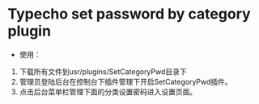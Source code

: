 # Typecho set password by category plugin

* 使用：
1. 下载所有文件到usr/plugins/SetCategoryPwd目录下
2. 管理员登陆后台在控制台下插件管理下开启SetCategoryPwd插件。
3. 点击后台菜单栏管理下面的分类设置密码进入设置页面。
